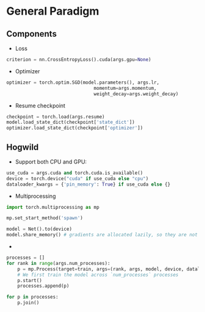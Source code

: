 # General Paradigm

## Components
- Loss
```python
criterion = nn.CrossEntropyLoss().cuda(args.gpu=None)
```
- Optimizer
```python
optimizer = torch.optim.SGD(model.parameters(), args.lr,
                                momentum=args.momentum,
                                weight_decay=args.weight_decay)
```
- Resume checkpoint
```python
checkpoint = torch.load(args.resume)
model.load_state_dict(checkpoint['state_dict'])
optimizer.load_state_dict(checkpoint['optimizer'])
```

## Hogwild
- Support both CPU and GPU:
```python
use_cuda = args.cuda and torch.cuda.is_available()
device = torch.device("cuda" if use_cuda else "cpu")
dataloader_kwargs = {'pin_memory': True} if use_cuda else {}
```
- Multiprocessing
```python
import torch.multiprocessing as mp

mp.set_start_method('spawn')

model = Net().to(device)
model.share_memory() # gradients are allocated lazily, so they are not shared here
```
- 
```python
processes = []
for rank in range(args.num_processes):
    p = mp.Process(target=train, args=(rank, args, model, device, dataloader_kwargs))
    # We first train the model across `num_processes` processes
    p.start()
    processes.append(p)

for p in processes:
    p.join()
```
